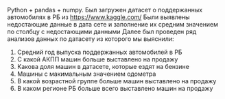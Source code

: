 Python + pandas + numpy. 
Был загружен датасет о поддержанных автомобилях в РБ из https://www.kaggle.com/
Были выявлены недостающие данные в дата сете и заполнение их средним значением по столбцу с недостающими данными
Далее был проведен ряд анализов данных по датасету из которого мы выяснили: 
1) Средний год выпуска поддержанных автомобилей в РБ
2) С какой АКПП машин больше выставлено на продажу
3) Какова доля машин в датасете, которые ездят на бензине
4) Машины с макимальным значением одометра
5) В какой возрастной группе больше машин выставлено на продажу
6) В каком регионе РБ больше всего выставлено машин на продажу 
